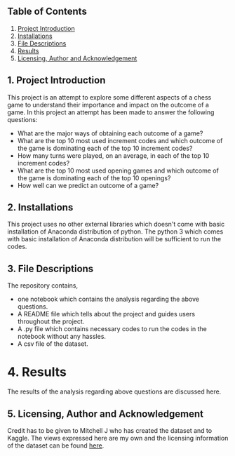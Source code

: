 ## Table of Contents
1. [Project Introduction](#ProjectIntroduction)
2. [Installations](#Installations)
3. [File Descriptions](#FileDescriptions)
4. [Results](#Results)
5. [Licensing, Author and Acknowledgement](#Licensing,AuthorandAcknowledgement)

## 1. Project Introduction <a name="ProjectIntroduction"></a>
This project is an attempt to explore some different aspects of a chess game
to understand their importance and impact on the outcome of a game. In this
project an attempt has been made to  answer the following questions:
- What are the major ways of obtaining each outcome of a game?
- What are the top 10 most used increment codes and which outcome of the game
is dominating each of the top 10 increment codes?
- How many turns were played, on an average, in each of the top 10 increment
codes?
- What are the top 10 most used opening games and which outcome of the game is
dominating each of the top 10 openings?
- How well can we predict an outcome of a game?

## 2. Installations <a name="Installations"></a>
This project uses no other external libraries which doesn't come with basic
installation of Anaconda distribution of python. The python 3 which comes with
basic installation of Anaconda distribution will be sufficient to run the codes.

## 3. File Descriptions <a name="FileDescriptions"></a>
The repository contains,
- one notebook which contains the analysis regarding the above questions.
- A README file which tells about the project and guides users throughout the
project.
- A .py file which contains necessary codes to run the codes in the notebook
without any hassles.
- A csv file of the dataset.

# 4. Results <a name="Results"></a>
The results of the analysis regarding above questions are discussed here.

## 5. Licensing, Author and Acknowledgement <a name="Licensing,AuthorandAcknowledgement"></a>
Credit has to be given to Mitchell J who has created the dataset and to Kaggle.
The views expressed here are my own and the licensing information of the
dataset can be found [here](https://www.kaggle.com/datasnaek/chess).
